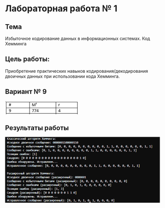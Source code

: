 # Лабораторная работа № 1

## Тема
Избыточное кодирование данных в информационных системах. Код Хемминга

## Цель работы:
Приобретение практических навыков кодирования/декодирования двоичных данных при использовании кода Хемминга.

## Вариант № 9
![image](tasks/Puchynski/images/lab1_var.png)

## Результаты работы
![image](tasks/Puchynski/images/lab1_ans.png)
